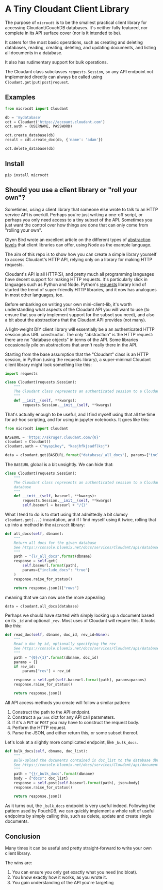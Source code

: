 # A Tiny Cloudant Client Library

The purpose of `microcdt` is to be the smallest practical client library
for accessing Cloudant/CouchDB databases. It's neither fully featured, nor
complete in its API surface cover (nor is it intended to be).

It caters for the most basic operations, such as creating and deleting databases,
reading, creating, deleting, and updating documents, and listing all documents
in a database.

It also has rudimentary support for bulk operations.

The Cloudant class subclasses `requests.Session`, so any API endpoint not
implemented directly can always be called using `Cloudant.get|put|post|request`.

## Examples

```python
from microcdt import Cloudant

db = 'mydatabase'
cdt = Cloudant('https://account.cloudant.com')
cdt.auth = (USERNAME, PASSWORD)

cdt.create_database(db)
result = cdt.create_doc(db, {'name': 'adam'})

cdt.delete_database(db)
```

## Install

```
pip install microcdt
```

## Should you use a client library or "roll your own"?

Sometimes, using a client library that someone else wrote to talk to an HTTP service API is overkill. Perhaps you're just writing a one-off script, or perhaps you only need access to a tiny subset of the API. Sometimes you just want the control over how things are done that can only come from "rolling your own".

Glynn Bird wrote an excellent article on the different types of [abstraction levels](https://medium.com/ibm-watson-data-lab/choosing-a-cloudant-library-d14c06f3d714) that client libraries can offer, using Node as the example language.

The aim of this repo is to show how you can create a simple library yourself to access Cloudant's HTTP API, relying only on a library for making HTTP requests.

Cloudant's API is all HTTP(S), and pretty much all programming languages have decent support for making HTTP requests. It's particularly slick in languages such as Python and Node. Python's [requests](http://docs.python-requests.org/en/master/) library kind of started the trend of super-friendly HTTP libraries, and it now has analogues in most other languages, too.

Before embarking on writing your own mini-client-lib, it's worth understanding what aspects of the Cloudant API you will want to use (to ensure that you only implement support for the subset you need), and also a bit about the abstractions that the Cloudant API provides (not many).

A light-weight DIY client library will essentially be a an authenticated HTTP session plus URL constructor. The only "abstraction" is the HTTP request: there are no "database objects" in terms of the API. Some libraries occasionally pile on abstractions that aren't really there in the API.

Starting from the base assumption that the "Cloudant" class is an HTTP session, in Python (using the requests library), a super-minimal Cloudant client library might look something like this:

```python
import requests

class Cloudant(requests.Session):
    """
    The Cloudant class represents an authenticated session to a Cloudant database
    """
    def __init__(self, **kwargs):
        requests.Session.__init__(self, **kwargs)
```

That's actually enough to be useful, and I find myself using that all the time for ad-hoc scripting, and for using in jupyter notebooks. It goes like this:

```python
from microcdt import Cloudant

BASEURL = 'https://skruger.cloudant.com/{0}'
cloudant = Cloudant()
cloudant.auth = ("myapikey", "kasjhfkjsadflksj")

data = cloudant.get(BASEURL.format("database/_all_docs"), params={"include_docs": "true"}).json()["rows"]
```

The `BASEURL` global is a bit unsightly. We can hide that:

```python
class Cloudant(requests.Session):
    """
    The Cloudant class represents an authenticated session to a Cloudant
    database
    """
    def __init__(self, baseurl, **kwargs):
        requests.Session.__init__(self, **kwargs)
        self.baseurl = baseurl + "/{}"
```

What I tend to do is to start using that admittedly a bit clumsy `cloudant.get(...)` incantation, and if I find myself using it twice, rolling that up into a method in the `microcdt` library:

```python
def all_docs(self, dbname):
    """
    Return all docs for the given database
    See https://console.bluemix.net/docs/services/Cloudant/api/database.html#get-documents
    """
    path = "{}/_all_docs".format(dbname)
    response = self.get(
        self.baseurl.format(path),
        params={"include_docs": "true"}
    )
    response.raise_for_status()

    return response.json()["rows"]
```

meaning that we can now use the more appealing

```python
data = cloudant.all_docs(database)
```

Perhaps we should have started with simply looking up a document based on its `_id` and optional `_rev`. Most uses of Cloudant will require this. It looks like this:

```python
def read_doc(self, dbname, doc_id, rev_id=None):
    """
    Read a doc by id, optionally specifying the rev
    See https://console.bluemix.net/docs/services/Cloudant/api/database.html#get-documents
    """
    path = "{0}/{1}".format(dbname, doc_id)
    params = {}
    if rev_id:
        params["rev"] = rev_id

    response = self.get(self.baseurl.format(path), params=params)
    response.raise_for_status()

    return response.json()
```

All API access methods you create will follow a similar pattern:

1. Construct the path to the API endpoint.
1. Construct a `params` dict for any API call parameters.
1. If it's a `PUT` or `POST` you may have to construct the request body.
1. Perform the HTTP request.
1. Parse the JSON, and either return this, or some subset thereof.

Let's look at a slightly more complicated endpoint, like `_bulk_docs`.

```python
def bulk_docs(self, dbname, doc_list):
    """
    Bulk-upload the documents contained in doc_list to the database dbname
    See https://console.bluemix.net/docs/services/Cloudant/api/document.html#bulk-operations
    """
    path = "{}/_bulk_docs".format(dbname)
    body = {"docs": doc_list}
    response = self.post(self.baseurl.format(path), json=body)
    response.raise_for_status()

    return response.json()
```

As it turns out, the `_bulk_docs` endpoint is very useful indeed. Following the pattern used by PouchDB, we can quickly implement a whole raft of useful endpoints by simply calling this, such as delete, update and create single documents.

## Conclusion

Many times it can be useful and pretty straight-forward to write your own client library.

The wins are:

1. You can ensure you only get exactly what you need (no bloat).
1. You know exactly how it works, as you wrote it.
1. You gain understanding of the API you're targeting
